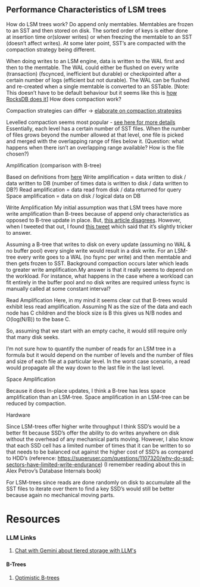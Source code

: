 ## Performance Characteristics of LSM trees

How do LSM trees work?
Do append only memtables. Memtables are frozen to an SST and then stored on disk. The sorted order of keys is either done at insertion time or(slower writes) or when freezing the memtable to an SST (doesn’t affect writes). At some later point, SST’s are compacted with the compaction strategy being different. 

When doing writes to an LSM engine, data is written to the WAL first and then to the memtable. The WAL could either be flushed on every write (transaction) (fscynced, inefficient but durable) or checkpointed after a certain number of logs (efficient but not durable). The WAL can be flushed and re-created when a single memtable is converted to an SSTable. [Note: This doesn’t have to be default behaviour but it seems like this is [how RocksDB does it](https://github.com/facebook/rocksdb/wiki/RocksDB-Overview#3-high-level-architecture)]
How does compaction work?

Compaction strategies can differ -> [elaborate on compaction strategies](https://github.com/facebook/rocksdb/wiki/Compaction)

Levelled compaction seems most popular - [see here for more details](https://github.com/facebook/rocksdb/wiki/Leveled-Compaction)
Essentially, each level has a certain number of SST files. When the number of files grows beyond the number allowed at that level, one file is picked and merged with the overlapping range of files below it. (Question: what happens when there isn’t an overlapping range available? How is the file chosen?)

Amplification (comparison with B-tree)

Based on definitions from [here](https://tikv.org/deep-dive/key-value-engine/b-tree-vs-lsm/)
Write amplification = data written to disk / data written to DB (number of times data is written to disk / data written to DB?)
Read amplification = data read from disk / data returned for query
Space amplification = data on disk / logical data on DB


Write Amplification
My initial assumption was that LSM trees have more write amplification than B-trees because of append only characteristics as opposed to B-tree update in place. But, [this article disagrees](https://tikv.org/deep-dive/key-value-engine/b-tree-vs-lsm/). However, when I tweeted that out, I found [this tweet](https://x.com/sunbains/status/1760730549264732361?s=20) which said that it’s slightly tricker to answer.

Assuming a B-tree that writes to disk on every update (assuming no WAL & no buffer pool) every single write would result in a disk write. For an LSM-tree every write goes to a WAL (no fsync per write) and then memtable and then gets frozen to SST. Background compaction occurs later which leads to greater write amplification.My answer is that it really seems to depend on the workload. For instance, what happens in the case where a workload can fit entirely in the buffer pool and no disk writes are required unless fsync is manually called at some constant interval?

Read Amplification
Here, in my mind it seems clear cut that B-trees would exhibit less read amplification. Assuming N as the size of the data and each node has C children and the block size is B this gives us N/B nodes and O(log(N/B)) to the base C.

So, assuming that we start with an empty cache, it would still require only that many disk seeks.

I’m not sure how to quantify the number of reads for an LSM tree in a formula but it would depend on the number of levels and the number of files and size of each file at a particular level. In the worst case scenario, a read would propagate all the way down to the last file in the last level.

Space Amplification

Because it does In-place updates, I think a B-tree has less space amplification than an LSM-tree. Space amplification in an LSM-tree can be reduced by compaction.

Hardware

Since LSM-trees offer higher write throughput I think SSD’s would be a better fit because SSD’s offer the ability to do writes anywhere on disk without the overhead of any mechanical parts moving. However, I also know that each SSD cell has a limited number of times that it can be written to so that needs to be balanced out against the higher cost of SSD’s as compared to HDD’s (reference: https://superuser.com/questions/1107320/why-do-ssd-sectors-have-limited-write-endurance) (I remember reading about this in Alex Petrov’s Database Internals book)


For LSM-trees since reads are done randomly on disk to accumulate all the SST files to iterate over them to find a key SSD’s would still be better because again no mechanical moving parts.

# Resources

### LLM Links
1. [Chat with Gemini about tiered storage with LLM's](https://aistudio.google.com/app/prompts?state=%7B%22ids%22:%5B%221pQKJd-4oLRa5I4M69MHxVfO3BZgDVn92%22%5D,%22action%22:%22open%22,%22userId%22:%22113750420014308108308%22,%22resourceKeys%22:%7B%7D%7D&usp=sharing)

#### B-Trees
1. [Optimistic B-trees](https://cedardb.com/blog/optimistic_btrees/)